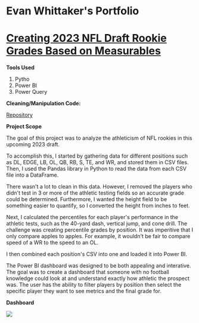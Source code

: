 # Evan Whittaker's Portfolio

# [Creating 2023 NFL Draft Rookie Grades Based on Measurables ](https://github.com/EvanWhittaker97/2023_NFL_Draft)

**Tools Used**
1. Pytho
2. Power BI
3. Power Query

**Cleaning/Manipulation Code:**

[Repository](https://github.com/EvanWhittaker97/2023_NFL_Draft/blob/main/Data_Manipulation_Cleaning)

**Project Scope**

The goal of this project was to analyze the athleticism of NFL rookies in this upcoming 2023 draft. 

To accomplish this, I started by gathering data for different positions such as DL, EDGE, LB, OL, QB, RB, S, TE, and WR, and stored them in CSV files. Then, I used the Pandas library in Python to read the data from each CSV file into a DataFrame.

There wasn't a lot to clean in this data. However, I removed the players who didn't test in 3 or more of the athletic testing fields so an accurate grade could be determined. Furthermore, I wanted the height field to be something easier to quantify, so I converted the height from inches to feet. 

Next, I calculated the percentiles for each player's performance in the athletic tests, such as the 40-yard dash, vertical jump, and cone drill. The challenge was creating percentile grades by position. It was imperitive that I only compare apples to apples. For example, it wouldn't be fair to compare speed of a WR to the speed to an OL. 

I then combined each position's CSV into one and loaded it into Power BI.

The Power BI dashboard was designed to be both appealing and interative. The goal was to create a dashboard that someone with no football knowledge could look at and understand exactly how athletic the prospect was. The user has the ability to filter players by position then select the specific player they want to see metrics and the final grade for. 

**Dashboard**

![](https://user-images.githubusercontent.com/64989275/233794078-4a66b2c6-cf6a-4cea-a5fa-27cae186a02f.png)
